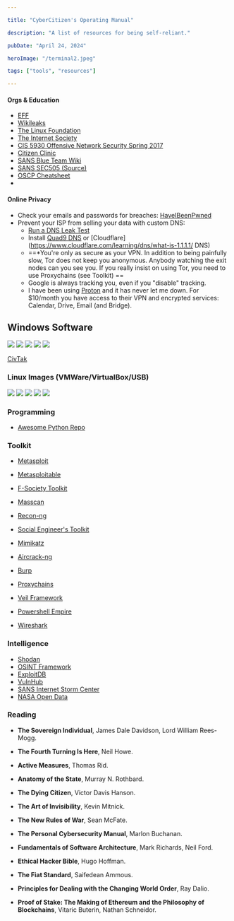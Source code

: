 ```yaml
---

title: "CyberCitizen's Operating Manual"

description: "A list of resources for being self-reliant."

pubDate: "April 24, 2024"

heroImage: "/terminal2.jpeg"

tags: ["tools", "resources"]

---
```


#### Orgs & Education
- [EFF](https://www.eff.org)
- [Wikileaks](https://www.wikileaks.org)
- [The Linux Foundation](https://linuxfoundation.org)
- [The Internet Society](https://www.internetsociety.org)
- [CIS 5930 Offensive Network Security Spring 2017](https://www.cs.fsu.edu/~liux/courses/offensivenetsec/index.html)
- [Citizen Clinic](https://citizenclinic.io)
- [SANS Blue Team Wiki](https://wiki.sans.blue/#!index.md)
- [SANS SEC505 (Source)](https://github.com/p0w3rsh3ll/SEC505)
- [OSCP Cheatsheet](https://github.com/0xsyr0/OSCP)
- 

#### Online Privacy
- Check your emails and passwords for breaches: [HaveIBeenPwned](https://haveibeenpwned.com/)
- Prevent your ISP from selling your data with custom DNS:
	- [Run a DNS Leak Test](https://www.dnsleaktest.com)
	- Install [Quad9 DNS](https://on.quad9.net) or [Cloudflare](https://www.cloudflare.com/learning/dns/what-is-1.1.1.1/ DNS)
  * ==*You're only as secure as your VPN. In addition to being painfully slow, Tor does not keep you anonymous. Anybody watching the exit nodes can you see you. If you really insist on using Tor, you need to use Proxychains (see Toolkit) ==
  * Google is always tracking you, even if you "disable" tracking.
  * I have been using [Proton](https://proton.me) and it has never let me down. For $10/month you have access to their VPN and encrypted services: Calendar, Drive, Email (and Bridge).
## Windows Software
<a href="https://learn.microsoft.com/en-us/powershell/"><img src="https://img.shields.io/badge/powershell-5391FE?style=for-the-badge&logo=powershell&logoColor=white"></a>
<a href="https://git-scm.com/downloads"><img src="https://img.shields.io/badge/GIT-E44C30?style=for-the-badge&logo=git&logoColor=white"></a>
<a href="https://www.postman.com/downloads/"><img src="https://img.shields.io/badge/Postman-FF6C37?style=for-the-badge&logo=Postman&logoColor=white"></a>
<a href="https://www.vmware.com/products/workstation-player/"><img src="https://img.shields.io/badge/VMware-231f20?style=for-the-badge&logo=VMware&logoColor=white"></a>
<a href="https://www.virtualbox.org/wiki/Downloads"><img src="https://img.shields.io/badge/VirtualBox-21416b?style=for-the-badge&logo=VirtualBox&logoColor=white"></a>

[CivTak](https://www.civtak.org/2020/09/23/wintak-is-publicly-available/)

### Linux Images (VMWare/VirtualBox/USB)

<a href="https://kali.org"><img src="https://img.shields.io/badge/Kali_Linux-557C94?style=for-the-badge&logo=kali-linux&logoColor=white"></a>
<a href="https://blackarch.org/downloads.html"><img src="https://img.shields.io/badge/BlackArch-000000?style=for-the-badge&logo=arch-linux&logoColor=white"></a>
<a href="https://www.debian.org/download"><img src="https://img.shields.io/badge/Debian-A81D33?style=for-the-badge&logo=debian&logoColor=white"></a>
<a href="https://ubuntu.com/download"><img src="https://img.shields.io/badge/Ubuntu-E95420?style=for-the-badge&logo=ubuntu&logoColor=white"></a>
<a href="https://archlinux.org/download/"><img src="https://img.shields.io/badge/Arch_Linux-1793D1?style=for-the-badge&logo=arch-linux&logoColor=white"></a>

### Programming
- [Awesome Python Repo](https://github.com/vinta/awesome-python?tab=readme-ov-file#distributed-computing)

### Toolkit

- [Metasploit](https://github.com/rapid7/metasploit-framework)

- [Metasploitable](https://github.com/rapid7/metasploitable3)
- [F-Society Toolkit](https://github.com/Manisso/fsociety)

- [Masscan](https://github.com/robertdavidgraham/masscan)

- [Recon-ng](https://github.com/lanmaster53/recon-ng)

- [Social Engineer's Toolkit](https://github.com/trustedsec/social-engineer-toolkit)

- [Mimikatz](https://github.com/ParrotSec/mimikatz)

- [Aircrack-ng](https://github.com/aircrack-ng/aircrack-ng)

- [Burp](https://portswigger.net/burp)

- [Proxychains](https://github.com/haad/proxychains)

- [Veil Framework](https://github.com/Veil-Framework)

- [Powershell Empire](https://github.com/EmpireProject/Empire)

- [Wireshark](https://)

### Intelligence 
- [Shodan](https://www.shodan.io)
- [OSINT Framework](https://osintframework.com/)
- [ExploitDB](https://www.exploit-db.com/)
- [VulnHub](https://www.vulnhub.com/)
- [SANS Internet Storm Center](https://isc.sans.edu)
- [NASA Open Data](https://data.nasa.gov)
### Reading 

- **The Sovereign Individual**, James Dale Davidson, Lord William Rees-Mogg.

- **The Fourth Turning Is Here**, Neil Howe.

- **Active Measures**, Thomas Rid.

- **Anatomy of the State**, Murray N. Rothbard.

- **The Dying Citizen**, Victor Davis Hanson.

- **The Art of Invisibility**, Kevin Mitnick.

- **The New Rules of War**, Sean McFate.

- **The Personal Cybersecurity Manual**, Marlon Buchanan.

- **Fundamentals of Software Architecture**, Mark Richards, Neil Ford.

- **Ethical Hacker Bible**, Hugo Hoffman.

- **The Fiat Standard**, Saifedean Ammous.

- **Principles for Dealing with the Changing World Order**, Ray Dalio.

- **Proof of Stake: The Making of Ethereum and the Philosophy of Blockchains**, Vitaric Buterin, Nathan Schneidor.

  


